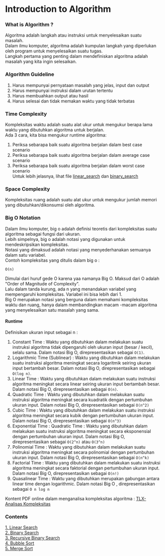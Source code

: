 # Introduction to Algorithm

### What is Algorithm ?
Algoritma adalah langkah atau instruksi untuk menyelesaikan suatu masalah.      
Dalam ilmu komputer, algoritma adalah kumpulan langkah yang diperlukan oleh program untuk menyelesaikan suatu tugas.   
Langkah pertama yang penting dalam mendefiniskan algoritma adalah masalah yang kita ingin selesaikan.   

### Algorithm Guideline
1. Harus mempunyai pernyataan masalah yang jelas, input dan output
2. Harus mempunyai instruksi dalam urutan tertentu
3. Harus membuahkan output atau hasil
4. Harus selesai dan tidak memakan waktu yang tidak terbatas

### Time Complexity
Kompleksitas waktu adalah suatu alat ukur untuk mengukur berapa lama waktu yang dibutuhkan algoritma untuk berjalan.   
Ada 3 cara, kita bisa mengukur runtime algoritma:    
1. Periksa sebarapa baik suatu algoritma berjalan dalam best case scenario 
2. Periksa sebarapa baik suatu algoritma berjalan dalam average case scenario
3. Periksa sebarapa baik suatu algoritma berjalan dalam worst case scenario            
Untuk lebih jelasnya, lihat file [linear_search](./linear_search.py) dan [binary_search](./binary_search.py)

### Space Complexity
Kompleksitas ruang adalah suatu alat ukur untuk mengukur jumlah memori yang dibutuhkan/dikonsumsi oleh algoritma.

### Big O Notation    
Dalam ilmu komputer, big o adalah definisi teoretis dari kompleksitas suatu algoritma sebagai fungsi dari ukuran.  
Lebih simpelnya, big o adalah notasi yang digunakan untuk mendeskripsikan kompleksitas.   
Notasi yang dimaksud adalah notasi yang menyederhanakan semuanya dalam satu variabel.   
Contoh kompleksitas yang ditulis dalam big o :    
```
O(n) 
```
Dimulai dari huruf gede O karena yaa namanya Big O. Maksud dari O adalah "Order of Magnitude of Complexity".   
Lalu dalam tanda kurung, ada n yang menandakan variabel yang mempengaruhi kompleksitas. Variabel ini bisa lebih dari 1.  
Big O merupakan notasi yang berguna dalam memahami kompleksitas waktu dan ruang, hanya dalam membandingkan macam -macam algoritma yang menyelesaikan satu masalah yang sama.   
#### Runtime
Definisikan ukuran input sebagai n :   
1. Constant Time : Waktu yang dibutuhkan dalam melakukan suatu instruksi algoritma tidak dipengaruhi oleh ukuran input (besar / kecil), selalu sama. Dalam notasi Big O, direpresentasikan sebagai ```O(1)```.
2. Logarithmic Time (Sublinear) : Waktu yang dibutuhkan dalam melakukan suatu instruksi algoritma meningkat secara logaritmik seiring ukuran input bertambah besar. Dalam notasi Big O, direpresentasikan sebagai ```O(log n)```.
3. Linear Time : Waktu yang dibutuhkan dalam melakukan suatu instruksi algoritma meningkat secara linear seiring ukuran input bertambah besar. Dalam notasi Big O, direpresentasikan sebagai ```O(n)```.
4. Quadratic Time : Waktu yang dibutuhkan dalam melakukan suatu instruksi algoritma meningkat secara kuadratik dengan 
pertumbuhan ukuran input. Dalam notasi Big O, direpresentasikan sebagai ```O(n^2)```
5. Cubic Time : Waktu yang dibutuhkan dalam melakukan suatu instruksi algoritma meningkat secara kubik dengan pertumbuhan ukuran input. Dalam notasi Big O, direpresentasikan sebagai ```O(n^3)```
6. Exponential Time : Quadratic Time : Waktu yang dibutuhkan dalam melakukan suatu instruksi algoritma meningkat secara eksponensial dengan pertumbuhan ukuran input. Dalam notasi Big O, direpresentasikan sebagai ```O(2^n)``` atau ```O(3^n)```
7. Polinomial Time : Waktu yang dibutuhkan dalam melakukan suatu instruksi algoritma meningkat secara polinomial dengan pertumbuhan ukuran input. Dalam notasi Big O, direpresentasikan sebagai ```O(n^k)```
8. Factorial Time : Waktu yang dibutuhkan dalam melakukan suatu instruksi algoritma meningkat secara faktorial dengan pertumbuhan ukuran input. Dalam notasi Big O, direpresentasikan sebagai ```O(n!)```
9. Quasalinear Time : Waktu yang dibutuhkan merupakan gabungan antara linear time dengan logarithmic. Dalam notasi Big O , direpresentasikan sebagai ```O n log n```

Kontent PDF online dalam menganalisa kompleksitas algoritma : [TLX-Analisas Kompleksitas](https://raw.githubusercontent.com/ia-toki/training-gate-id-pdf/master/pemrograman-dasar-cpp_08-analisis-kompleksitas.pdf)

### Contents
[1. Linear Search](./linear_search.py)          
[2. Binary Search](./binary_search.py)                    
[3. Recursive Binary Search](./recursive_binary_search.py)            
[4. Bubble Sort](./bubble_sort.py)                
[5. Merge Sort](./merge_sort.py)               
